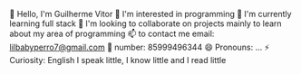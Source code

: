 👋 Hello, I'm Guilherme Vitor
👀 I'm interested in programming
🌱 I'm currently learning full stack
💞️ I'm looking to collaborate on projects mainly to learn about my area of programming 
📫 to contact me email: lilbabyperro7@gmail.com
 📲 number: 85999496344
😄 Pronouns: ...
⚡ Curiosity: English I speak little, I know little and I read little

<!---
GHOSTH69/GHOSTH69 is a ✨ special ✨ repository because its `README.md` (this file) appears on your GitHub profile.
You can click the Preview link to take a look at your changes.
--->
